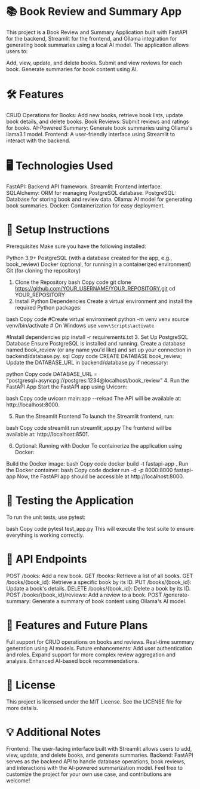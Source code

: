 # 📚 Book Review and Summary App
This project is a Book Review and Summary Application built with FastAPI for the backend, Streamlit for the frontend, and Ollama integration for generating book summaries using a local AI model. The application allows users to:

Add, view, update, and delete books.
Submit and view reviews for each book.
Generate summaries for book content using AI.

# 🛠️ Features
CRUD Operations for Books: Add new books, retrieve book lists, update book details, and delete books.
Book Reviews: Submit reviews and ratings for books.
AI-Powered Summary: Generate book summaries using Ollama's llama3.1 model.
Frontend: A user-friendly interface using Streamlit to interact with the backend.

# 🖥️ Technologies Used
FastAPI: Backend API framework.
Streamlit: Frontend interface.
SQLAlchemy: ORM for managing PostgreSQL database.
PostgreSQL: Database for storing book and review data.
Ollama: AI model for generating book summaries.
Docker: Containerization for easy deployment.

# 🚀 Setup Instructions
Prerequisites
Make sure you have the following installed:

Python 3.9+
PostgreSQL (with a database created for the app, e.g., book_review)
Docker (optional, for running in a containerized environment)
Git (for cloning the repository)
1. Clone the Repository
bash
Copy code
git clone https://github.com/YOUR_USERNAME/YOUR_REPOSITORY.git
cd YOUR_REPOSITORY
2. Install Python Dependencies
Create a virtual environment and install the required Python packages:

bash
Copy code
#Create virtual environment
python -m venv venv
source venv/bin/activate  # On Windows use `venv\Scripts\activate`

#Install dependencies
pip install -r requirements.txt
3. Set Up PostgreSQL Database
Ensure PostgreSQL is installed and running.
Create a database named book_review (or any name you'd like) and set up your connection in backend/database.py.
sql
Copy code
CREATE DATABASE book_review;
Update the DATABASE_URL in backend/database.py if necessary:

python
Copy code
DATABASE_URL = "postgresql+asyncpg://postgres:1234@localhost/book_review"
4. Run the FastAPI App
Start the FastAPI app using Uvicorn:

bash
Copy code
uvicorn main:app --reload
The API will be available at: http://localhost:8000.

5. Run the Streamlit Frontend
To launch the Streamlit frontend, run:

bash
Copy code
streamlit run streamlit_app.py
The frontend will be available at: http://localhost:8501.

6. Optional: Running with Docker
To containerize the application using Docker:

Build the Docker image:
bash
Copy code
docker build -t fastapi-app .
Run the Docker container:
bash
Copy code
docker run -d -p 8000:8000 fastapi-app
Now, the FastAPI app should be accessible at http://localhost:8000.

# 🧪 Testing the Application
To run the unit tests, use pytest:

bash
Copy code
pytest test_app.py
This will execute the test suite to ensure everything is working correctly.

# 📝 API Endpoints
POST /books: Add a new book.
GET /books: Retrieve a list of all books.
GET /books/{book_id}: Retrieve a specific book by its ID.
PUT /books/{book_id}: Update a book's details.
DELETE /books/{book_id}: Delete a book by its ID.
POST /books/{book_id}/reviews: Add a review to a book.
POST /generate-summary: Generate a summary of book content using Ollama's AI model.
# 🎉 Features and Future Plans
Full support for CRUD operations on books and reviews.
Real-time summary generation using AI models.
Future enhancements:
Add user authentication and roles.
Expand support for more complex review aggregation and analysis.
Enhanced AI-based book recommendations.
# 📄 License
This project is licensed under the MIT License. See the LICENSE file for more details.

# 💡 Additional Notes
Frontend: The user-facing interface built with Streamlit allows users to add, view, update, and delete books, and generate summaries.
Backend: FastAPI serves as the backend API to handle database operations, book reviews, and interactions with the AI-powered summarization model.
Feel free to customize the project for your own use case, and contributions are welcome!
